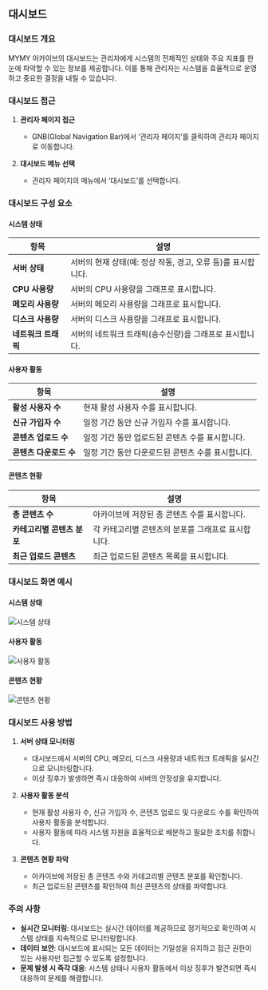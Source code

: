## 대시보드

### 대시보드 개요

MYMY 아카이브의 대시보드는 관리자에게 시스템의 전체적인 상태와 주요 지표를 한눈에 파악할 수 있는 정보를 제공합니다. 이를 통해 관리자는 시스템을 효율적으로 운영하고 중요한 결정을 내릴 수 있습니다.

### 대시보드 접근

1. **관리자 페이지 접근**
   - GNB(Global Navigation Bar)에서 ‘관리자 페이지’를 클릭하여 관리자 페이지로 이동합니다.

2. **대시보드 메뉴 선택**
   - 관리자 페이지의 메뉴에서 ‘대시보드’를 선택합니다.

### 대시보드 구성 요소

#### 시스템 상태

| 항목                   | 설명                                                                 |
|----------------------|--------------------------------------------------------------------|
| **서버 상태**            | 서버의 현재 상태(예: 정상 작동, 경고, 오류 등)를 표시합니다.                                   |
| **CPU 사용량**           | 서버의 CPU 사용량을 그래프로 표시합니다.                                                     |
| **메모리 사용량**         | 서버의 메모리 사용량을 그래프로 표시합니다.                                                   |
| **디스크 사용량**         | 서버의 디스크 사용량을 그래프로 표시합니다.                                                   |
| **네트워크 트래픽**        | 서버의 네트워크 트래픽(송수신량)을 그래프로 표시합니다.                                         |

#### 사용자 활동

| 항목                   | 설명                                                                 |
|----------------------|--------------------------------------------------------------------|
| **활성 사용자 수**        | 현재 활성 사용자 수를 표시합니다.                                                     |
| **신규 가입자 수**        | 일정 기간 동안 신규 가입자 수를 표시합니다.                                               |
| **콘텐츠 업로드 수**       | 일정 기간 동안 업로드된 콘텐츠 수를 표시합니다.                                           |
| **콘텐츠 다운로드 수**     | 일정 기간 동안 다운로드된 콘텐츠 수를 표시합니다.                                         |

#### 콘텐츠 현황

| 항목                   | 설명                                                                 |
|----------------------|--------------------------------------------------------------------|
| **총 콘텐츠 수**         | 아카이브에 저장된 총 콘텐츠 수를 표시합니다.                                               |
| **카테고리별 콘텐츠 분포** | 각 카테고리별 콘텐츠의 분포를 그래프로 표시합니다.                                           |
| **최근 업로드 콘텐츠**    | 최근 업로드된 콘텐츠 목록을 표시합니다.                                                  |

### 대시보드 화면 예시

#### 시스템 상태

![시스템 상태](path/to/system_status_image.png)

#### 사용자 활동

![사용자 활동](path/to/user_activity_image.png)

#### 콘텐츠 현황

![콘텐츠 현황](path/to/content_status_image.png)

### 대시보드 사용 방법

1. **서버 상태 모니터링**
   - 대시보드에서 서버의 CPU, 메모리, 디스크 사용량과 네트워크 트래픽을 실시간으로 모니터링합니다.
   - 이상 징후가 발생하면 즉시 대응하여 서버의 안정성을 유지합니다.

2. **사용자 활동 분석**
   - 현재 활성 사용자 수, 신규 가입자 수, 콘텐츠 업로드 및 다운로드 수를 확인하여 사용자 활동을 분석합니다.
   - 사용자 활동에 따라 시스템 자원을 효율적으로 배분하고 필요한 조치를 취합니다.

3. **콘텐츠 현황 파악**
   - 아카이브에 저장된 총 콘텐츠 수와 카테고리별 콘텐츠 분포를 확인합니다.
   - 최근 업로드된 콘텐츠를 확인하여 최신 콘텐츠의 상태를 파악합니다.

### 주의 사항

- **실시간 모니터링**: 대시보드는 실시간 데이터를 제공하므로 정기적으로 확인하여 시스템 상태를 지속적으로 모니터링합니다.
- **데이터 보안**: 대시보드에 표시되는 모든 데이터는 기밀성을 유지하고 접근 권한이 있는 사용자만 접근할 수 있도록 설정합니다.
- **문제 발생 시 즉각 대응**: 시스템 상태나 사용자 활동에서 이상 징후가 발견되면 즉시 대응하여 문제를 해결합니다.
